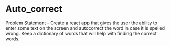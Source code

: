 # Auto_correct
Problem Statement - Create a react app that gives the user the ability to enter some text on the screen and autocorrect the word in case it is spelled wrong. Keep a dictionary of words that will help with finding the correct words.
